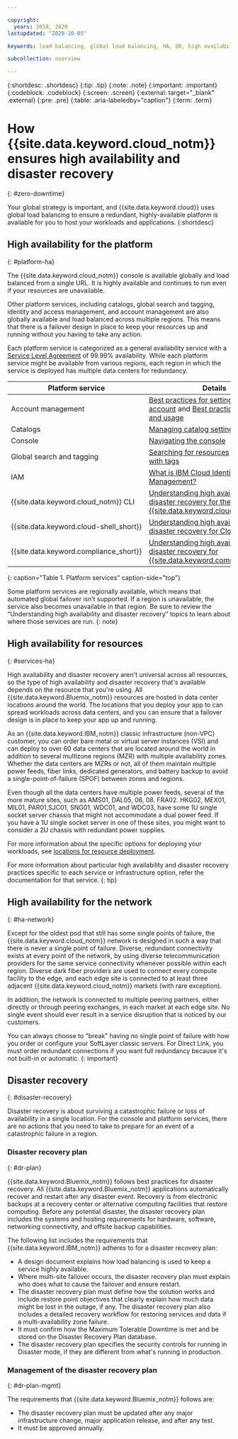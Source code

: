 ```yaml
---

copyright:
  years: 2018, 2020
lastupdated: "2020-10-05"

keywords: load balancing, global load balancing, HA, DR, high availability, disaster recovery, HA for the platform, high availability for platform, disaster recovery plan, disaster event, zero downtime, workloads, failover, failover design

subcollection: overview

---
```


{:shortdesc: .shortdesc}
{:tip: .tip}
{:note: .note}
{:important: .important}
{:codeblock: .codeblock}
{:screen: .screen}
{:external: target="_blank" .external}
{:pre: .pre}
{:table: .aria-labeledby="caption"}
{:term: .term}

# How {{site.data.keyword.cloud_notm}} ensures high availability and disaster recovery
{: #zero-downtime}

Your global strategy is important, and {{site.data.keyword.cloud}} uses global load balancing to ensure a redundant, highly-available platform is available for you to host your workloads and applications.
{:shortdesc} 

## High availability for the platform
{: #platform-ha}

The {{site.data.keyword.cloud_notm}} console is available globally and load balanced from a single URL. It is highly available and continues to run even if your resources are unavailable. 

Other platform services, including catalogs, global search and tagging, identity and access management, and account management are also globally available and load balanced across multiple regions. This means that there is a failover design in place to keep your resources up and running without you having to take any action. 

Each platform service is categorized as a general availability service with a [Service Level Agreement](/docs/overview?topic=overview-slas) of 99.99% availability. While each platform service might be available from various regions, each region in which the service is deployed has multiple data centers for redundancy.

| Platform service | Details |
|------------------|----------------|
|  Account management  |    [Best practices for setting up your account](/docs/account?topic=account-account_setup) and [Best practices for billing and usage](/docs/billing-usage?topic=billing-usage-best-practices)     |
| Catalogs    |    [Managing catalog settings](/docs/account?topic=account-filter-account)               |
| Console | [Navigating the console](/docs/overview?topic=overview-ui) |
|      Global search and tagging         |    [Searching for resources](/docs/account?topic=account-searching-for-resources) and [Working with tags](/docs/account?topic=account-tag)        |
| IAM       |      [What is IBM Cloud Identity and Access Management?](/docs/account?topic=account-iamoverview)  |
| {{site.data.keyword.cloud_notm}} CLI | [Understanding high availability and disaster recovery for the {{site.data.keyword.cloud_notm}} CLI](/docs/cli?topic=cli-ha-dr) |
| {{site.data.keyword.cloud-shell_short}} | [Understanding high availability and disaster recovery for Cloud Shell](/docs/cloud-shell?topic=cloud-shell-ha-dr) |
| {{site.data.keyword.compliance_short}} | [Understanding high availability and disaster recovery for {{site.data.keyword.compliance_short}}](/docs/security-compliance?topic=security-compliance-ha-dr) |
{: caption="Table 1. Platform services" caption-side="top"}

Some platform services are regionally available, which means that automated global failover isn’t supported. If a region is unavailable, the service also becomes unavailable in that region. Be sure to review the “Understanding high availability and disaster recovery” topics to learn about where those services are run.
{: note}

## High availability for resources
{: #services-ha}

High availability and disaster recovery aren't universal across all resources, so the type of high availability and disaster recovery that's available depends on the resource that you're using. All {{site.data.keyword.Bluemix_notm}} resources are hosted in data center locations around the world. The locations that you deploy your app to can spread workloads across data centers, and you can ensure that a failover design is in place to keep your app up and running. 

As an {{site.data.keyword.IBM_notm}} classic infrastructure (non-VPC) customer, you can order bare metal or virtual server instances (VSI) and can deploy to over 60 data centers that are located around the world in addition to several multizone regions (MZR) with multiple availability zones. Whether the data centers are MZRs or not, all of them maintain multiple power feeds, fiber links, dedicated generators, and battery backup to avoid a single-point-of-failure (SPOF) between zones and regions. 

Even though all the data centers have multiple power feeds, several of the more mature sites, such as AMS01, DAL05, 06, 08. FRA02. HKG02, MEX01, MIL01, PAR01,SJC01, SNG01, WDC01, and WDC03, have some 1U single socket server chassis that might not accommodate a dual power feed. If you have a 1U single socket server in one of these sites, you might want to consider a 2U chassis with redundant power supplies.

For more information about the specific options for deploying your workloads, see [locations for resource deployment](/docs/overview?topic=overview-locations).

For more information about particular high availability and disaster recovery practices specific to each service or infrastructure option, refer the documentation for that service.
{: tip}

## High availability for the network
{: #ha-network}

Except for the oldest pod that still has some single points of failure, the {{site.data.keyword.cloud_notm}} network is designed in such a way that there is never a single point of failure. Diverse, redundant connectivity exists at every point of the network, by using diverse telecommunication providers for the same service connectivity whenever possible within each region. Diverse dark fiber providers are used to connect every compute facility to the edge, and each edge site is connected to at least three adjacent {{site.data.keyword.cloud_notm}} markets (with rare exception). 

In addition, the network is connected to multiple peering partners, either directly or through peering exchanges, in each market at each edge site. No single event should ever result in a service disruption that is noticed by our customers.

You can always choose to "break" having no single point of failure with how you order or configure your SoftLayer classic servers. For Direct Link, you must order redundant connections if you want full redundancy because it's not built-in or automatic.
{: important}

## Disaster recovery
{: #disaster-recovery}

Disaster recovery is about surviving a catastrophic failure or loss of availability in a single location. For the console and platform services, there are no actions that you need to take to prepare for an event of a catastrophic failure in a region.

### Disaster recovery plan 
{: #dr-plan}

{{site.data.keyword.Bluemix_notm}} follows best practices for disaster recovery. All {{site.data.keyword.Bluemix_notm}} applications automatically recover and restart after any disaster event. Recovery is from electronic backups at a recovery center or alternative computing facilities that restore computing. Before any potential disaster, the disaster recovery plan includes the systems and hosting requirements for hardware, software, networking connectivity, and offsite backup capabilities.

The following list includes the requirements that {{site.data.keyword.IBM_notm}} adheres to for a disaster recovery plan:

- A design document explains how load balancing is used to keep a service highly available.
- Where multi-site failover occurs, the disaster recovery plan must explain who does what to cause the failover and ensure restart. 
- The disaster recovery plan must define how the solution works and include restore point objectives that clearly explain how much data might be lost in the outage, if any. The disaster recovery plan also includes a detailed recovery workflow for restoring services and data if a multi-availability zone failure. 
- It must confirm how the Maximum Tolerable Downtime is met and be stored on the Disaster Recovery Plan database.  
- The disaster recovery plan specifies the security controls for running in Disaster mode, if they are different from what's running in production. 

### Management of the disaster recovery plan 
{: #dr-plan-mgmt}

The requirements that {{site.data.keyword.Bluemix_notm}} follows are: 

- The disaster recovery plan must be updated after any major infrastructure change, major application release, and after any test. 
- It must be approved annually. 








